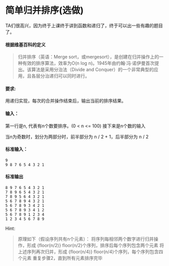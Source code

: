 # 简单归并排序(选做)

TA们很高兴，因为终于上课终于讲到函数和递归了，终于可以出一些有趣的题目了。

#### 根据维基百科的定义
>归并排序（英语：Merge sort，或mergesort），是创建在归并操作上的一种有效的排序算法，效率为O(n log n)。1945年由约翰·冯·诺伊曼首次提出。该算法是采用分治法（Divide and Conquer）的一个非常典型的应用，且各层分治递归可以同时进行。

#### 要求:
用递归实现，每次的合并操作结束后，输出当前的排序结果。

#### 输入：
第一行是n, 代表有n个数要排序。(0 < n <= 100)
接下来是n个数的输入

当n为奇数时，划分为两部分时，前半部分为 n / 2 + 1，后半部分为 n / 2
#### 标准输入：
```
9
9 8 7 6 5 4 3 2 1
```
#### 标准输出
```
8 9 7 6 5 4 3 2 1
7 8 9 6 5 4 3 2 1
7 8 9 5 6 4 3 2 1
5 6 7 8 9 4 3 2 1
5 6 7 8 9 3 4 2 1
5 6 7 8 9 3 4 1 2
5 6 7 8 9 1 2 3 4
1 2 3 4 5 6 7 8 9
```

Hint:
>原理如下（假设序列共有n个元素）：
将序列每相邻两个数字进行归并操作，形成 {floor(n/2)} floor(n/2)个序列，排序后每个序列包含两个元素
将上述序列再次归并，形成 {floor(n/4)} floor(n/4)个序列，每个序列包含四个元素
重复步骤2，直到所有元素排序完毕
